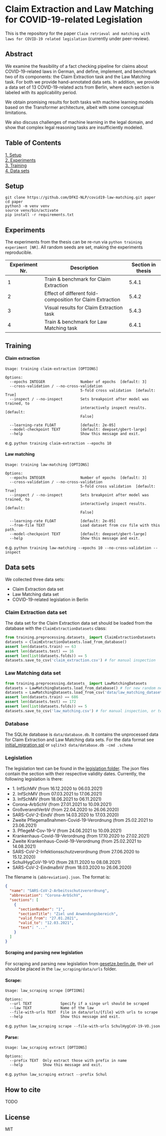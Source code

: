 # Claim Extraction and Law Matching for COVID-19-related Legislation

This is the repository for the paper `Claim retrieval and matching with laws for COVID-19 related legislation` (currently under peer-review).

## Abstract

We examine the feasibility of a fact checking pipeline for claims about COVID-19-related laws in German, and define, implement, and benchmark two of its components: the Claim Extraction task and the Law Matching task. For both we provide hand-annotated data sets. In addition, we provide a data set of 13 COVID-19-related acts from Berlin, where each section is labeled with its applicability period.

We obtain promising results for both tasks with machine learning models based on the Transformer architecture, albeit with some conceptual limitations.

We also discuss challenges of machine learning in the legal domain, and show that complex legal reasoning tasks are insufficiently modeled.

## Table of Contents
[1. Setup](#setup)  
[2. Experiments](#experiments)  
[3. Training](#training)  
[4. Data sets](#data-sets)

## Setup

```console
git clone https://github.com/DFKI-NLP/covid19-law-matching.git paper
cd paper
python3 -m venv venv
source venv/bin/activate
pip install -r requirements.txt
```

## Experiments

The experiments from the thesis can be re-run via ``python training experiment [NR]``. All random seeds are set,
making the experiments reproducible.

| Experiment Nr. | Description                                               | Section in thesis |
|----------------|-----------------------------------------------------------|-------------------|
| 1              | Train & benchmark for Claim Extraction                    | 5.4.1             |
| 2              | Effect of different fold-composition for Claim Extraction | 5.4.2             |
| 3              | Visual results for Claim Extraction task                  | 5.4.3             |
| 4              | Train & benchmark for Law Matching task                   | 6.4.1             |

## Training

#### Claim extraction
````
Usage: training claim-extraction [OPTIONS]

Options:
  --epochs INTEGER                Number of epochs  [default: 3]
  --cross-validation / --no-cross-validation
                                  5-fold cross validation  [default: True]
  --inspect / --no-inspect        Sets breakpoint after model was trained, to
                                  interactively inspect results.  [default:
                                  False]

  --learning-rate FLOAT           [default: 2e-05]
  --model-checkpoint TEXT         [default: deepset/gbert-large]
  --help                          Show this message and exit.
````
e.g. ``python training claim-extraction --epochs 10``
#### Law matching
````
Usage: training law-matching [OPTIONS]

Options:
  --epochs INTEGER                Number of epochs  [default: 3]
  --cross-validation / --no-cross-validation
                                  5-fold cross validation  [default: True]
  --inspect / --no-inspect        Sets breakpoint after model was trained, to
                                  interactively inspect results.  [default:
                                  False]

  --learning-rate FLOAT           [default: 2e-05]
  --from-file TEXT                Load dataset from csv file with this path.
  --model-checkpoint TEXT         [default: deepset/gbert-large]
  --help                          Show this message and exit.
````
e.g. ``python training law-matching --epochs 10 --no-cross-validation --inspect``

## Data sets

We collected three data sets:
- Claim Extraction data set
- Law Matching data set
- COVID-19-related legislation in Berlin
### Claim Extraction data set

The data set for the Claim Extraction data set should be loaded from the database with the `ClaimExtractionDatasets` class:  
```python
from training.preprocessing.datasets_ import ClaimExtractionDatasets
datasets = ClaimExtractionDatasets.load_from_database()
assert len(datasets.train) == 63
assert len(datasets.test) == 16
assert len(list(datasets.folds)) == 5
datasets.save_to_csv('claim_extraction.csv') # for manual inspection
```

### Law Matching data set

```python
from training.preprocessing.datasets_ import LawMatchingDatasets
datasets = LawMatchingDatasets.load_from_database() # for new random negative samples
datasets = LawMatchingDatasets.load_from_csv('data/law_matching_dataset.csv') # for same samples as in experiments
assert len(datasets.train) == 686
assert len(datasets.test) == 172
assert len(list(datasets.folds)) == 5
datasets.save_to_csv('law_matching.csv') # for manual inspection, or to save data set
```

### Database

The SQLite database is `data/database.db`. It contains the unprocessed data for Claim Extraction and Law Matching data sets. For the data format
see [initial_migration.sql](data/initial_migration.sql) or `sqlite3 data/database.db -cmd .schema`

### Legislation

The legislation text can be found in the [legislation folder](data/legislation). The json files contain the section with their
respective validity dates. Currently, the following legislation is there:
- 1\. InfSchMV (from 16.12.2020 to 06.03.2021)
- 2\. InfSchMV (from 07.03.2021 to 17.06.2021)
- 3\. InfSchMV (from 18.06.2021 to 06.11.2021)
- Corona-ArbSchV (from 27.01.2021 to 10.09.2021)
- GroßveranstVerbV (from 22.04.2020 to 26.06.2020)
- SARS-CoV-2-EindV (from 14.03.2020 to 17.03.2020)
- Zweite Pflegemaßnahmen-Covid-19-Verordnung (from 25.02.2021 to 23.06.2021)
- 3\. PflegeM-Cov-19-V (from 24.06.2021 to 10.09.2021)
- Krankenhaus-Covid-19-Verordnung (from 17.10.2020 to 27.02.2021)
- Zweite Krankenhaus-Covid-19-Verordnung (from 25.02.2021 to 14.08.2021)
- SARS-CoV-2-Infektionsschutzverordnung (from 27.06.2020 to 15.12.2020)
- SchulHygCoV-19-VO (from 28.11.2020 to 08.08.2021)
- SARS-CoV-2-EindmaßnV (from 18.03.2020 to 26.06.2020)

The filename is `{abbreviation}.json`. The format is:
```json
{
  "name": "SARS-CoV-2-Arbeitsschutzverordnung",
  "abbreviation": "Corona-ArbSchV",
  "sections": [
    {
      "sectionNumber": "1",
      "sectionTitle": "Ziel und Anwendungsbereich",
      "valid_from": "27.01.2021",
      "valid_to": "12.03.2021",
      "text": "..."
    }
  ]
}
```

#### Scraping and parsing new legislation
For scraping and parsing new legislation from [gesetze.berlin.de](gesetze.berlin.de), their url should be placed in the `law_scraping/data/urls` folder.

####  Scrape:
```
Usage: law_scraping scrape [OPTIONS]

Options:
  --url TEXT             Specify if a singe url should be scraped
  --law TEXT             Name of the law
  --file-with-urls TEXT  File in data/urls/{file} with urls to scrape
  --help                 Show this message and exit.
```
e.g. `python law_scraping scrape --file-with-urls SchulHygCoV-19-VO.json`

#### Parse:
```
Usage: law_scraping extract [OPTIONS]

Options:
  --prefix TEXT  Only extract those with prefix in name
  --help         Show this message and exit.
```
e.g. `python law_scraping extract --prefix Schul`


## How to cite

TODO

## License

MIT

